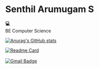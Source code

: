 # Senthil Arumugam S

<strong>💻</strong><br>
BE Computer Science <br>

[![Anurag's GitHub stats](https://github-readme-stats.vercel.app/api?username=PlutoSenthil&count_private=true&show_icons=true&theme=radical)](https://github.com/PlutoSenthil/)

[![Readme Card](https://github-readme-stats.vercel.app/api/pin/?username=PlutoSenthil&repo=SampleNLPmodelUsingFastAPI)](https://github.com/PlutoSenthil/SampleNLPmodelUsingFastAPI)
<br><br>
[![Gmail Badge](https://img.shields.io/badge/Gmail-d14836?style=flat-square&logo=Gmail&logoColor=white&link=mailto:senthilarumugamnellai@gmail.com)](mailto:senthilarumugamnellai@gmail.com)
